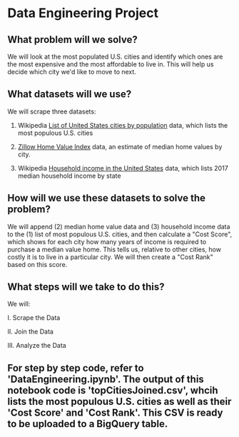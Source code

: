# Data Engineering Project

## What problem will we solve? ##
We will look at the most populated U.S. cities and identify which ones are the most expensive and the most affordable to live in. This will help us decide which city we'd like to move to next.

## What datasets will we use? ##

We will scrape three datasets: <br/>

1) Wikipedia [List of United States cities by population](https://en.wikipedia.org/wiki/List_of_United_States_cities_by_population) data, which lists the most populous U.S. cities

2) [Zillow Home Value Index](https://www.zillow.com/research/zhvi-methodology-6032/) data, an estimate of median home values by city. 

3) Wikipedia [Household income in the United States](https://en.wikipedia.org/wiki/Household_income_in_the_United_States) data, which lists 2017 median household income by state 

## How will we use these datasets to solve the problem? ##
We will append (2) median home value data and (3) household income data to the (1) list of most populous U.S. cities, and then calculate a "Cost Score", which shows for each city how many years of income is required to purchase a median value home. This tells us, relative to other cities, how costly it is to live in a particular city. We will then create a "Cost Rank" based on this score. </br>

## What steps will we take to do this? ##

We will: <br/>

I. Scrape the Data <br/>

II. Join the Data <br/>

III. Analyze the Data

## For step by step code, refer to 'DataEngineering.ipynb'. The output of this notebook code is 'topCitiesJoined.csv', whcih lists the most populous U.S. cities as well as their 'Cost Score' and 'Cost Rank'. This CSV is ready to be uploaded to a BigQuery table.
